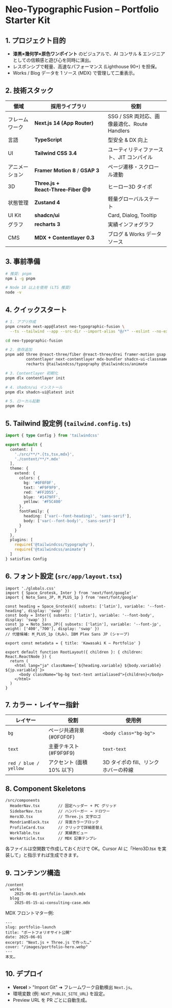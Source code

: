 # Neo‑Typographic Fusion – Portfolio Starter Kit

## 1. プロジェクト目的

* **漆黒×幾何学×原色ワンポイント** のビジュアルで、AI コンサル & エンジニアとしての信頼感と遊び心を同時に演出。
* レスポンシブで軽量、高速なパフォーマンス (Lighthouse 90+) を担保。
* Works / Blog データを 1 ソース (MDX) で管理して二重表示。

## 2. 技術スタック

| 領域      | 採用ライブラリ                             | 役割                                 |
| ------- | ----------------------------------- | ---------------------------------- |
| フレームワーク | **Next.js 14 (App Router)**         | SSG / SSR 両対応、画像最適化、Route Handlers |
| 言語      | **TypeScript**                      | 型安全 & DX 向上                        |
| UI      | **Tailwind CSS 3.4**                | ユーティリティファースト、JIT コンパイル             |
| アニメーション | **Framer Motion 8** / **GSAP 3**    | ページ遷移・スクロール連動                      |
| 3D      | **Three.js + React‑Three‑Fiber @9** | ヒーロー3D タイポ                         |
| 状態管理    | **Zustand 4**                       | 軽量グローバルステート                        |
| UI Kit  | **shadcn/ui**                       | Card, Dialog, Tooltip              |
| グラフ     | **recharts 3**                      | 実績インフォグラフ                          |
| CMS     | **MDX + Contentlayer 0.3**          | ブログ & Works データソース                 |

## 3. 事前準備

```bash
# 推奨: pnpm
npm i -g pnpm

# Node 18 以上を使用 (LTS 推奨)
node -v
```

## 4. クイックスタート

```bash
# 1. アプリ作成
pnpm create next-app@latest neo-typographic-fusion \
  --ts --tailwind --app --src-dir --import-alias "@/*" --eslint --no-experimental-app

cd neo-typographic-fusion

# 2. 依存追加
pnpm add three @react-three/fiber @react-three/drei framer-motion gsap zustand \
         contentlayer next-contentlayer mdx-bundler shadcn-ui-classnames \
         recharts @tailwindcss/typography @tailwindcss/animate

# 3. Contentlayer 初期化
pnpm dlx contentlayer init

# 4. shadcn/ui インストール
pnpm dlx shadcn-ui@latest init

# 5. ローカル起動
pnpm dev
```

## 5. Tailwind 設定例 (`tailwind.config.ts`)

```ts
import { type Config } from 'tailwindcss'

export default {
  content: [
    './src/**/*.{ts,tsx,mdx}',
    './content/**/*.mdx'
  ],
  theme: {
    extend: {
      colors: {
        bg: '#0F0F0F',
        text: '#F9F9F9',
        red: '#FF2D55',
        blue: '#1479FF',
        yellow: '#F5C400'
      },
      fontFamily: {
        heading: ['var(--font-heading)', 'sans-serif'],
        body: ['var(--font-body)', 'sans-serif']
      }
    }
  },
  plugins: [
    require('@tailwindcss/typography'),
    require('@tailwindcss/animate')
  ]
} satisfies Config
```

## 6. フォント設定 (`src/app/layout.tsx`)

```tsx
import './globals.css'
import { Space_Grotesk, Inter } from 'next/font/google'
import { Noto_Sans_JP, M_PLUS_1p } from 'next/font/google'

const heading = Space_Grotesk({ subsets: ['latin'], variable: '--font-heading', display: 'swap' })
const body = Inter({ subsets: ['latin'], variable: '--font-body', display: 'swap' })
const jp = Noto_Sans_JP({ subsets: ['latin'], variable: '--font-jp', weight: ['400','700'], display: 'swap' })
// 代替候補: M_PLUS_1p (丸み)、IBM Plex Sans JP (シャープ)

export const metadata = { title: 'Kawasaki K – Portfolio' }

export default function RootLayout({ children }: { children: React.ReactNode }) {
  return (
    <html lang="ja" className={`${heading.variable} ${body.variable} ${jp.variable}`}>
      <body className="bg-bg text-text antialiased">{children}</body>
    </html>
  )
}
```

## 7. カラー・レイヤー指針

| レイヤー                  | 役割                | 使用例                    |
| --------------------- | ----------------- | ---------------------- |
| `bg`                  | ページ共通背景 (#0F0F0F) | `<body class="bg-bg">` |
| `text`                | 主要テキスト (#F9F9F9)  | `text-text`            |
| `red / blue / yellow` | アクセント (面積 10% 以下) | 3D タイポの fill、リンクホバーの枠線 |

## 8. Component Skeletons

```
/src/components
  HeaderNav.tsx        // 固定ヘッダー + PC グリッド
  SidebarNav.tsx       // ハンバーガー → ドロワー
  Hero3D.tsx           // Three.js 文字ロゴ
  MondrianBlock.tsx    // 背面カラーブロック
  ProfileCard.tsx      // クリックで詳細差替え
  WorkTable.tsx        // 実績表ビュー
  WorkArticle.tsx      // MDX 記事テンプレ
```

各ファイルは空関数で作成しておくだけで OK。Cursor AI に「Hero3D.tsx を実装して」と指示すれば生成できます。

## 9. コンテンツ構造

```
/content
  works
    2025-06-01-portfolio-launch.mdx
  blog
    2025-05-15-ai-consulting-case.mdx
```

MDX フロントマター例:

```mdx
---
slug: portfolio-launch
title: "ポートフォリオサイト公開"
date: 2025-06-01
excerpt: "Next.js + Three.js で作った…"
cover: "/images/portfolio-hero.webp"
---
本文…
```

## 10. デプロイ

* **Vercel** > "Import Git" ➜ フレームワーク自動検出 `Next.js`。
* 環境変数 (例: `NEXT_PUBLIC_SITE_URL`) を設定。
* Preview URL を PR ごとに自動生成。

